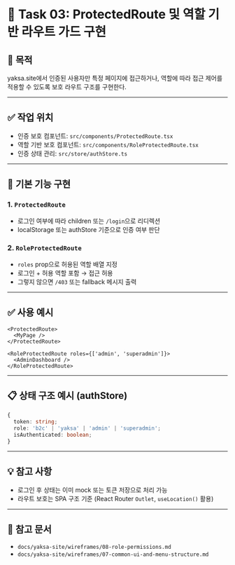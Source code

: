 
# 🧾 Task 03: ProtectedRoute 및 역할 기반 라우트 가드 구현

## 🎯 목적
yaksa.site에서 인증된 사용자만 특정 페이지에 접근하거나, 역할에 따라 접근 제어를 적용할 수 있도록 보호 라우트 구조를 구현한다.

---

## ✅ 작업 위치

- 인증 보호 컴포넌트: `src/components/ProtectedRoute.tsx`
- 역할 기반 보호 컴포넌트: `src/components/RoleProtectedRoute.tsx`
- 인증 상태 관리: `src/store/authStore.ts`

---

## 🔐 기본 기능 구현

### 1. `ProtectedRoute`
- 로그인 여부에 따라 children 또는 `/login`으로 리디렉션
- localStorage 또는 authStore 기준으로 인증 여부 판단

### 2. `RoleProtectedRoute`
- `roles` prop으로 허용된 역할 배열 지정
- 로그인 + 허용 역할 포함 → 접근 허용
- 그렇지 않으면 `/403` 또는 fallback 메시지 출력

---

## ✅ 사용 예시

```tsx
<ProtectedRoute>
  <MyPage />
</ProtectedRoute>

<RoleProtectedRoute roles={['admin', 'superadmin']}>
  <AdminDashboard />
</RoleProtectedRoute>
```

---

## 📋 상태 구조 예시 (authStore)

```ts
{
  token: string;
  role: 'b2c' | 'yaksa' | 'admin' | 'superadmin';
  isAuthenticated: boolean;
}
```

---

## 💡 참고 사항

- 로그인 후 상태는 이미 mock 또는 토큰 저장으로 처리 가능
- 라우트 보호는 SPA 구조 기준 (React Router `Outlet`, `useLocation()` 활용)

---

## 📎 참고 문서

- `docs/yaksa-site/wireframes/08-role-permissions.md`
- `docs/yaksa-site/wireframes/07-common-ui-and-menu-structure.md`
